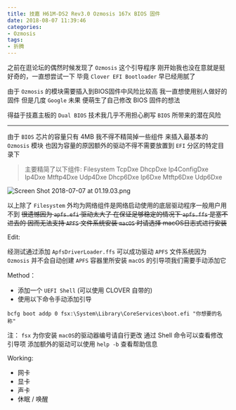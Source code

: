 ```yaml
---
title: 技嘉 H61M-DS2 Rev3.0 Ozmosis 167x BIOS 固件
date: 2018-08-07 11:39:46
categories: 
- Ozmosis
tags: 
- 折腾
---
```


之前在逛论坛的偶然时候发现了 `Ozmosis` 这个引导程序
刚开始我也没在意就是挺好奇的，一直想尝试一下
毕竟 `Clover EFI Bootloader` 早已经用腻了

由于 `Ozmosis` 的模块需要插入到BIOS固件中风险比较高
我一直想使用别人做好的固件 但是几度 `Google` 未果
便萌生了自己修改 BIOS 固件的想法

得益于技嘉主板的 `Dual BIOS` 技术我几乎不用担心刷写 `BIOS` 所带来的潜在风险

------

由于 `BIOS` 芯片的容量只有 4MB 我不得不精简掉一些组件
来插入最基本的 `Ozmosis` 模块 也因为容量的原因额外的驱动不得不需要放置到 `EFI` 分区的特定目录下

 > 主要精简了以下组件:
 > Filesystem
 > TcpDxe
 > DhcpDxe
 > Ip4ConfigDxe
 > Ip4Dxe
 > Mtftp4Dxe
 > Udp4Dxe
 > Dhcp6Dxe
 > Ip6Dxe
 > Mtftp6Dxe
 > Udp6Dxe

  

 ![Screen Shot 2018-07-07 at 01.19.03.png](http://bbs.pcbeta.com/data/attachment/forum/201807/07/114045vl2cdl80e22dni3n.png)

以上除了 `Filesystem` 外均为网络组件是网络启动使用的底层驱动程序一般用户用不到 ~~很遗憾因为 `apfs.efi` 驱动太大了 在保证足够稳定的情况下 `apfs.ffs` 是塞不进去的 因而无法支持 `APFS` 文件系统安装 `macOS` 时请选择 macOS日志式进行安装~~

Edit:

经测试通过添加 `ApfsDriverLoader.ffs` 可以成功驱动 `APFS` 文件系统因为 `Ozmosis` 并不会自动创建 `APFS` 容器里所安装 `macOS` 的引导项我们需要手动添加它

Method：
* 添加一个 `UEFI Shell` (可以使用 CLOVER 自带的)
* 使用以下命令手动添加引导

```uefi
bcfg boot addp 0 fsx:\System\Library\CoreServices\boot.efi "你想要的名称"
```
注： `fsx` 为你安装 `macOS`的驱动器编号请自行更改
通过 Shell 命令可以查看修改引导项 添加额外的驱动可以使用 `help -b` 查看帮助信息

Working:

- 网卡
- 显卡
- 声卡
- 休眠 / 唤醒



